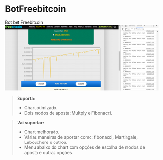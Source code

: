 # BotFreebitcoin
Bot bet Freebitcoin
![alt text](screenshots/bootFREEBETCO.png "screenshot")

> **Suporta:**
> - Chart otimizado.
> - Dois modos de aposta: Multply e Fibonacci.


> **Vai suportar:**
> - Chart melhorado.
> - Várias maneiras de apostar como: fibonacci, Martingale, Labouchere e outros.
> - Menu abaixo do chart com opções de escolha de modos de aposta e outras opções.
